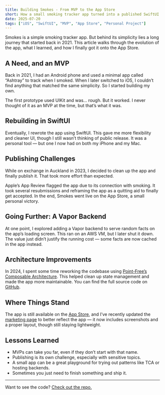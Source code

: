 ```yaml
---
title: Building Smokes - From MVP to the App Store
short: How a small smoking tracker app turned into a published SwiftUI project, and what I learned from it.
date: 2025-07-20
tags: ["iOS", "SwiftUI", "MVP", "App Store", "Personal Project"]
---
```


Smokes is a simple smoking tracker app. But behind its simplicity lies a long journey that started back in 2021. This article walks through the evolution of the app, what I learned, and how I finally got it onto the App Store.

## A Need, and an MVP

Back in 2021, I had an Android phone and used a minimal app called “Ashtray” to track when I smoked. When I later switched to iOS, I couldn’t find anything that matched the same simplicity. So I started building my own.

The first prototype used UIKit and was... rough. But it worked. I never thought of it as an MVP at the time, but that’s what it was.

## Rebuilding in SwiftUI

Eventually, I rewrote the app using SwiftUI. This gave me more flexibility and cleaner UI, though I still wasn’t thinking of public release. It was a personal tool — but one I now had on both my iPhone and my Mac.

## Publishing Challenges

While on exchange in Auckland in 2023, I decided to clean up the app and finally publish it. That took more effort than expected.

Apple’s App Review flagged the app due to its connection with smoking. It took several resubmissions and reframing the app as a quitting aid to finally get accepted. In the end, Smokes went live on the App Store, a small personal victory.

## Going Further: A Vapor Backend

At one point, I explored adding a Vapor backend to serve random facts on the app’s loading screen. This ran on an AWS VM, but I later shut it down. The value just didn’t justify the running cost — some facts are now cached in the app instead.

## Architecture Improvements

In 2024, I spent some time reworking the codebase using [Point-Free’s Composable Architecture](https://www.pointfree.co). This helped clean up state management and made the app more maintainable. You can find the full source code on [GitHub](https://github.com/leo-lem/Smokes).

## Where Things Stand

The app is still available on the [App Store](https://apps.apple.com/de/app/smokes/id6446227741?l=en-GB), and I’ve recently updated the [marketing page](https://smokes.leolem.dev) to better reflect the app — it now includes screenshots and a proper layout, though still staying lightweight.

## Lessons Learned

- MVPs can take you far, even if they don’t start with that name.
- Publishing is its own challenge, especially with sensitive topics.
- A small app can be a great playground for trying out patterns like TCA or hosting backends.
- Sometimes you just need to finish something and ship it.

---
Want to see the code? [Check out the repo.](https://github.com/leo-lem/Smokes)
